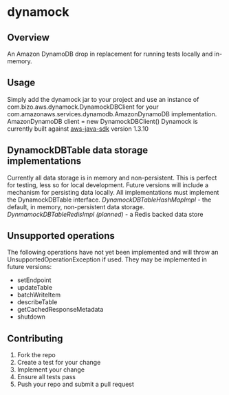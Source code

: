 dynamock
========

Overview
--------
An Amazon DynamoDB drop in replacement for running tests locally and in-memory.

Usage
-------
Simply add the dynamock jar to your project and use an instance of com.bizo.aws.dynamock.DynamockDBClient for your com.amazonaws.services.dynamodb.AmazonDynamoDB implementation.
    AmazonDynamoDB client = new DynamockDBClient()
Dynamock is currently built against [aws-java-sdk](https://github.com/amazonwebservices/aws-sdk-for-java) version 1.3.10

DynamockDBTable data storage implementations
--------------
Currently all data storage is in memory and non-persistent.  This is perfect for testing, less so for local development.  Future versions will include a mechanism for persisting data locally.  All implementations must implement the DynamockDBTable interface.
*DynamockDBTableHashMapImpl* - the default, in memory, non-persistent data storage.
*DynmamockDBTableRedisImpl (planned)* - a Redis backed data store


Unsupported operations
-------------------
The following operations have not yet been implemented and will throw an UnsupportedOperationException if used.  They may be implemented in future versions:
* setEndpoint
* updateTable
* batchWriteItem
* describeTable
* getCachedResponseMetadata
* shutdown
  
Contributing
-------------
1. Fork the repo
2. Create a test for your change
3. Implement your change
4. Ensure all tests pass
5. Push your repo and submit a pull request